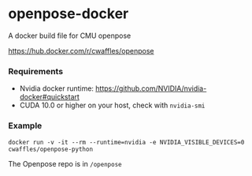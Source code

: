 # openpose-docker
A docker build file for CMU openpose

https://hub.docker.com/r/cwaffles/openpose

### Requirements
- Nvidia docker runtime: https://github.com/NVIDIA/nvidia-docker#quickstart
- CUDA 10.0 or higher on your host, check with `nvidia-smi`

### Example
`docker run -v -it --rm --runtime=nvidia -e NVIDIA_VISIBLE_DEVICES=0 cwaffles/openpose-python`

The Openpose repo is in `/openpose`
